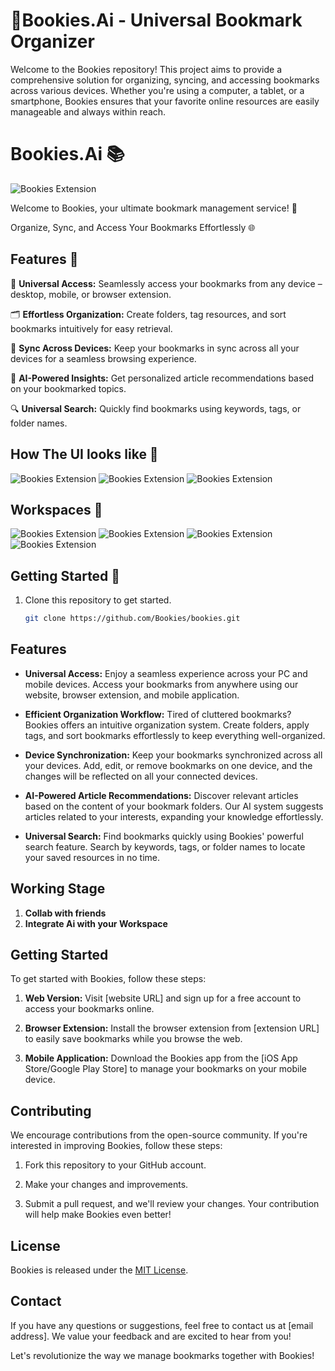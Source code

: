 # 🧠Bookies.Ai - Universal Bookmark Organizer

Welcome to the Bookies repository! This project aims to provide a comprehensive solution for organizing, syncing, and accessing bookmarks across various devices. Whether you're using a computer, a tablet, or a smartphone, Bookies ensures that your favorite online resources are easily manageable and always within reach.

# Bookies.Ai 📚
![Bookies Extension](https://drive.google.com/uc?id=1cA0_o63Rj9dIcQOvYapmHpqe9JOjqjPR)

Welcome to Bookies, your ultimate bookmark management service! 🚀

Organize, Sync, and Access Your Bookmarks Effortlessly 🌐

## Features 🌟

📱 **Universal Access:** Seamlessly access your bookmarks from any device – desktop, mobile, or browser extension.

🗂️ **Effortless Organization:** Create folders, tag resources, and sort bookmarks intuitively for easy retrieval.

🔄 **Sync Across Devices:** Keep your bookmarks in sync across all your devices for a seamless browsing experience.

🧠 **AI-Powered Insights:** Get personalized article recommendations based on your bookmarked topics.

🔍 **Universal Search:** Quickly find bookmarks using keywords, tags, or folder names.

## How The UI looks like  🚀
![Bookies Extension](https://drive.google.com/uc?id=1Kl9gO3wFwAC2SyCgaDMPD_LG9j9pcRWy)
![Bookies Extension](https://drive.google.com/uc?id=1R9rVY3PgYPElCg9EVuePmTUCg0340etT)
![Bookies Extension](https://drive.google.com/uc?id=1_zJVPHSGYn7IGRu90hKjrHsK4dtd6VcO)
## Workspaces 🚀
![Bookies Extension](https://drive.google.com/uc?id=1lgXFyGelvR4F5tX5JEH2A1vfxjsfXGTa)
![Bookies Extension](https://drive.google.com/uc?id=14wKNLRqGjv4jd113LMYjgb_pjl_TBU5_)
![Bookies Extension](https://drive.google.com/uc?id=1vmDBSZxgCQ1Mo_wJBcOmud2pFWn-vtno)
![Bookies Extension](https://drive.google.com/uc?id=19z1plg5u0Uzs_-p2si_rKrrIAZWp3UT8)
## Getting Started 🚀

1. Clone this repository to get started.
   
   ```bash
   git clone https://github.com/Bookies/bookies.git


## Features

- **Universal Access:** Enjoy a seamless experience across your PC and mobile devices. Access your bookmarks from anywhere using our website, browser extension, and mobile application.

- **Efficient Organization Workflow:** Tired of cluttered bookmarks? Bookies offers an intuitive organization system. Create folders, apply tags, and sort bookmarks effortlessly to keep everything well-organized.

- **Device Synchronization:** Keep your bookmarks synchronized across all your devices. Add, edit, or remove bookmarks on one device, and the changes will be reflected on all your connected devices.

- **AI-Powered Article Recommendations:** Discover relevant articles based on the content of your bookmark folders. Our AI system suggests articles related to your interests, expanding your knowledge effortlessly.

- **Universal Search:** Find bookmarks quickly using Bookies' powerful search feature. Search by keywords, tags, or folder names to locate your saved resources in no time.

## Working Stage
1. **Collab with friends** 
2. **Integrate Ai with your Workspace** 
## Getting Started

To get started with Bookies, follow these steps:

1. **Web Version:** Visit [website URL] and sign up for a free account to access your bookmarks online.

2. **Browser Extension:** Install the browser extension from [extension URL] to easily save bookmarks while you browse the web.

3. **Mobile Application:** Download the Bookies app from the [iOS App Store/Google Play Store] to manage your bookmarks on your mobile device.

## Contributing

We encourage contributions from the open-source community. If you're interested in improving Bookies, follow these steps:

1. Fork this repository to your GitHub account.

2. Make your changes and improvements.

3. Submit a pull request, and we'll review your changes. Your contribution will help make Bookies even better!

## License

Bookies is released under the [MIT License](LICENSE.md).

## Contact

If you have any questions or suggestions, feel free to contact us at [email address]. We value your feedback and are excited to hear from you!

Let's revolutionize the way we manage bookmarks together with Bookies!

